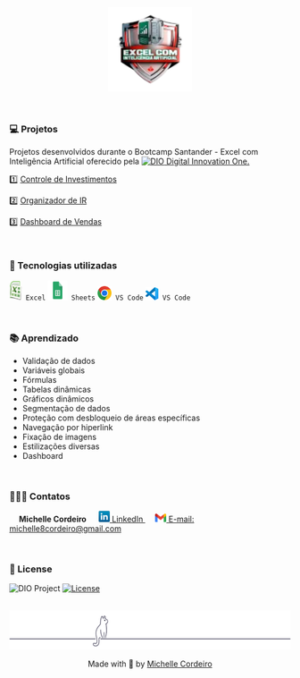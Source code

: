 <!-- Banner session -->
<p align="center">
  <img src="./assets/logo-excel-ia.png" alt="Logo Bootcamp Santander - Excel com Inteligência Artificial" width="150">
</p>

<br>


<!-- Infos session -->
<h3> 💻 Projetos</h3>

Projetos desenvolvidos durante o Bootcamp Santander - Excel com Inteligência Artificial oferecido pela <a href="https://digitalinnovation.one/"><img src="https://hermes.digitalinnovation.one/assets/diome/logo.svg" alt="DIO" tittle="Digital Innovation One" width="40"> Digital Innovation One.</a>

1️⃣ [Controle de Investimentos](https://github.com/MichelleCordeiro/excel-ia-projetos/tree/main/controle-de-investimentos)


2️⃣ [Organizador de IR](https://github.com/MichelleCordeiro/excel-ia-projetos/tree/main/organizador-de-IR)


3️⃣ [Dashboard de Vendas](https://github.com/MichelleCordeiro/excel-ia-projetos/tree/main/dashboard_vendas_xbox)

<br>

<!-- Tools session -->
<h3> 🚀 Tecnologias utilizadas</h3>
<p align="left">
  <code><img width="22" height="35" src="./assets/xls-icon-3399.png" alt="Excel"> Excel</code>
  <code><img width="35" height="35" src="./assets/google-sheets-logo.png" alt="google-sheets"> Sheets</code>
  <code><img width="25" height="25" src="https://raw.githubusercontent.com/github/explore/80688e429a7d4ef2fca1e82350fe8e3517d3494d/topics/chrome/chrome.png" alt="Google Chrome"> VS Code</code>
  <code><img width="23" height="23" src="https://raw.githubusercontent.com/github/explore/80688e429a7d4ef2fca1e82350fe8e3517d3494d/topics/visual-studio-code/visual-studio-code.png" alt="VS Code"> VS Code</code>

</p>

<br>


<!-- Learnning session -->
<h3> 📚 Aprendizado </h3>

- Validação de dados
- Variáveis globais
- Fórmulas
- Tabelas dinâmicas
- Gráficos dinâmicos
- Segmentação de dados
- Proteção com desbloqueio de áreas específicas
- Navegação por hiperlink
- Fixação de imagens
- Estilizações diversas
- Dashboard

<br>


<!-- Contacts session -->
<h3> 👩🏼‍💻 Contatos </h3>

<p>
  <strong>&emsp; Michelle Cordeiro</strong> &emsp;
  <a href="https://www.linkedin.com/in/michelle-cordeiro/">
    <img src="https://github.com/MichelleCordeiro/MichelleCordeiro/blob/main/logos/linkedin.png?raw=true" alt="logo linkedin" width="20" /> LinkedIn
  </a> &emsp;
  <a href="michelle8cordeiro@gmail.com">
    <img src="https://github.com/MichelleCordeiro/MichelleCordeiro/blob/main/logos/gmail.png?raw=true" alt="logo gmail" width="20"/>
    E-mail: michelle8cordeiro@gmail.com
  </a>
</p>

<br>


<!-- Licences session -->
<h3 align="left"> 📝 License </h3>

<p>
  <img src="https://img.shields.io/static/v1?label=DIO&message=Education&color=489BDF&labelColor=202024" alt="DIO Project" />
  <a href="LICENSE"><img  src="https://img.shields.io/static/v1?label=License&message=MIT&color=489BDF&labelColor=202024" alt="License"></a>
</p>

<br>


<!--Footer session-->
<div align="center">
  <img src="./assets/gato_rodape.svg" height="70" />

Made with 💙 by <a href="https://www.linkedin.com/in/michelle-cordeiro/">Michelle Cordeiro</a>

</div>
